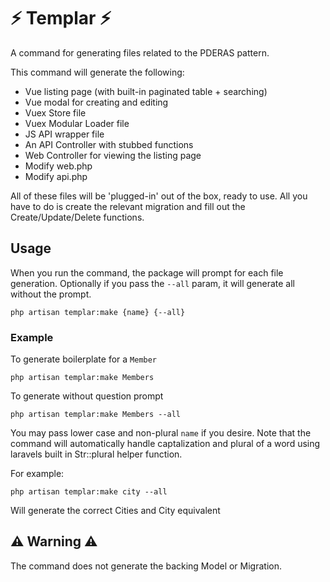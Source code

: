 # ⚡ Templar ⚡

A command for generating files related to the PDERAS pattern.

This command will generate the following:

- Vue listing page (with built-in paginated table + searching)
- Vue modal for creating and editing
- Vuex Store file
- Vuex Modular Loader file
- JS API wrapper file
- An API Controller with stubbed functions
- Web Controller for viewing the listing page
- Modify web.php
- Modify api.php

All of these files will be 'plugged-in' out of the box, ready to use. All you have to do is create the relevant migration and fill out the Create/Update/Delete functions.

## Usage
When you run the command, the package will prompt for each file generation. Optionally if you pass the `--all` param, it will generate all without the prompt.

`php artisan templar:make {name} {--all}`

### Example

To generate boilerplate for a `Member`

`php artisan templar:make Members`

To generate without question prompt

`php artisan templar:make Members --all`

You may pass lower case and non-plural `name` if you desire. Note that the command will automatically handle captalization and plural of a word using laravels built in Str::plural helper function.

For example:

`php artisan templar:make city --all`

Will generate the correct Cities and City equivalent

## ⚠️ Warning ⚠️
The command does not generate the backing Model or Migration.
